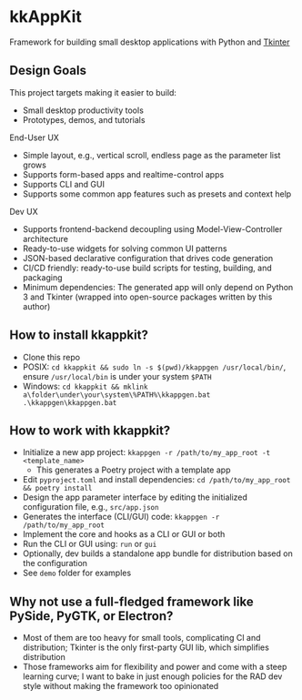 # kkAppKit

Framework for building small desktop applications with Python and [Tkinter](https://wiki.python.org/moin/TkInter)

## Design Goals
This project targets making it easier to build:
- Small desktop productivity tools
- Prototypes, demos, and tutorials

End-User UX
- Simple layout, e.g., vertical scroll, endless page as the parameter list grows
- Supports form-based apps and realtime-control apps
- Supports CLI and GUI
- Supports some common app features such as presets and context help

Dev UX
- Supports frontend-backend decoupling using Model-View-Controller architecture
- Ready-to-use widgets for solving common UI patterns
- JSON-based declarative configuration that drives code generation
- CI/CD friendly: ready-to-use build scripts for testing, building, and packaging
- Minimum dependencies: The generated app will only depend on Python 3 and Tkinter (wrapped into open-source packages written by this author)

## How to install kkappkit?
- Clone this repo
- POSIX: `cd kkappkit && sudo ln -s $(pwd)/kkappgen /usr/local/bin/`, ensure `/usr/local/bin` is under your system `$PATH`
- Windows: `cd kkappkit && mklink a\folder\under\your\system\%PATH%\kkappgen.bat .\kkappgen\kkappgen.bat`

## How to work with kkappkit?
- Initialize a new app project: `kkappgen -r /path/to/my_app_root -t <template_name>`
  - This generates a Poetry project with a template app
- Edit `pyproject.toml` and install dependencies: `cd /path/to/my_app_root && poetry install`
- Design the app parameter interface by editing the initialized configuration file, e.g., `src/app.json`
- Generates the interface (CLI/GUI) code: `kkappgen -r /path/to/my_app_root`
- Implement the core and hooks as a CLI or GUI or both
- Run the CLI or GUI using: `run` or `gui`
- Optionally, dev builds a standalone app bundle for distribution based on the configuration
- See `demo` folder for examples 

## Why not use a full-fledged framework like PySide, PyGTK, or Electron?
- Most of them are too heavy for small tools, complicating CI and distribution; Tkinter is the only first-party GUI lib, which simplifies distribution
- Those frameworks aim for flexibility and power and come with a steep learning curve; I want to bake in just enough policies for the RAD dev style without making the framework too opinionated
